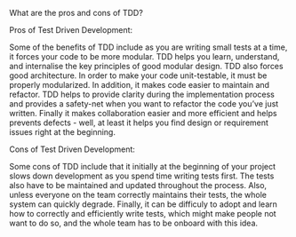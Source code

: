 What are the pros and cons of TDD?

Pros of Test Driven Development:

Some of the benefits of TDD include as you are writing small tests at a time, it forces your code to be more modular. TDD helps you learn, understand, and internalise the key principles of good modular design. TDD also forces good architecture. In order to make your code unit-testable, it must be properly modularized. In addition, it makes code easier to maintain and refactor. TDD helps to provide clarity during the implementation process and provides a safety-net when you want to refactor the code you’ve just written. Finally it makes collaboration easier and more efficient and helps prevents defects - well, at least it helps you find design or requirement issues right at the beginning. 

Cons of Test Driven Development:

Some cons of TDD include that it initially at the beginning of your project slows down development as you spend time writing tests first. The tests also have to be maintained and updated throughout the process. Also, unless everyone on the team correctly maintains their tests, the whole system can quickly degrade. Finally, it can be difficuly to adopt and learn how to correctly and efficiently write tests, which might make people not want to do so, and the whole team has to be onboard with this idea.